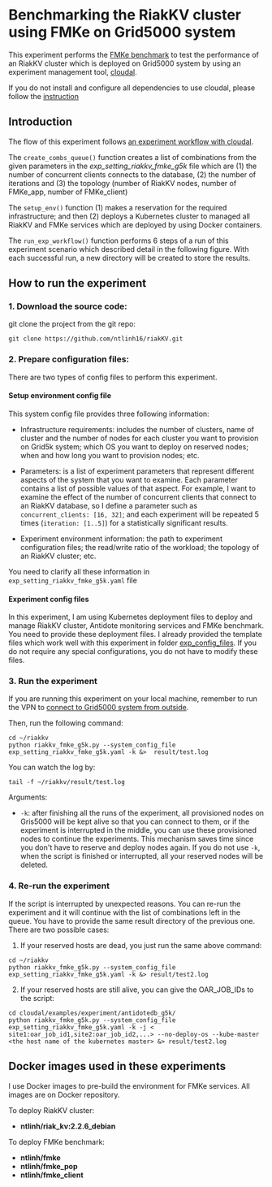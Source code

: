 # Benchmarking the RiakKV cluster using FMKe on Grid5000 system
This experiment performs the [FMKe benchmark](https://github.com/ntlinh16/FMKe) to test the performance of an RiakKV cluster which is deployed on Grid5000 system by using an experiment management tool, [cloudal](https://github.com/ntlinh16/cloudal/).

If you do not install and configure all dependencies to use cloudal, please follow the [instruction](https://github.com/ntlinh16/cloudal#getting-started)

## Introduction

The flow of this experiment follows [an experiment workflow with cloudal](https://github.com/ntlinh16/cloudal/blob/master/docs/technical_detail.md#an-experiment-workflow-with-cloudal).

The `create_combs_queue()` function creates a list of combinations from the given parameters in the _exp_setting_riakkv_fmke_g5k_ file which are (1) the number of concurrent clients connects to the database, (2) the number of iterations and (3) the topology (number of RiakKV nodes, number of FMKe_app, number of FMKe_client)

The `setup_env()` function (1) makes a reservation for the required infrastructure; and then (2) deploys a Kubernetes cluster to managed all RiakKV and FMKe services which are deployed by using Docker containers.

The `run_exp_workflow()` function performs 6 steps of a run of this experiment scenario which described detail in the following figure. With each successful run, a new directory will be created to store the results.   

## How to run the experiment

### 1. Download the source code:

git clone the project from the git repo:

```
git clone https://github.com/ntlinh16/riakKV.git
```
### 2. Prepare configuration files:
There are two types of config files to perform this experiment.

#### Setup environment config file
This system config file provides three following information:

* Infrastructure requirements: includes the number of clusters, name of cluster and the number of nodes for each cluster you want to provision on Grid5k system; which OS you want to deploy on reserved nodes; when and how long you want to provision nodes; etc.

* Parameters: is a list of experiment parameters that represent different aspects of the system that you want to examine. Each parameter contains a list of possible values of that aspect. For example, I want to examine the effect of the number of concurrent clients that connect to an RiakKV database, so I define a parameter such as `concurrent_clients: [16, 32]`; and each experiment will be repeated 5 times (`iteration: [1..5]`) for a statistically significant results.

* Experiment environment information: the path to experiment configuration files; the read/write ratio of the workload; the topology of an RiakKV cluster; etc.

You need to clarify all these information in `exp_setting_riakkv_fmke_g5k.yaml` file

#### Experiment config files 

In this experiment, I am using Kubernetes deployment files to deploy and manage RiakKV cluster, Antidote monitoring services and FMKe benchmark. You need to provide these deployment files. I already provided the template files which work well with this experiment in folder [exp_config_files](https://github.com/ntlinh16/RiakKV-eval/tree/master/exp_config_files). If you do not require any special configurations, you do not have to modify these files.

### 3. Run the experiment
If you are running this experiment on your local machine, remember to run the VPN to [connect to Grid5000 system from outside](https://github.com/ntlinh16/cloudal/blob/master/docs/g5k_k8s_setting.md).

Then, run the following command:

```
cd ~/riakkv
python riakkv_fmke_g5k.py --system_config_file exp_setting_riakkv_fmke_g5k.yaml -k &>  result/test.log
```

You can watch the log by:

```
tail -f ~/riakkv/result/test.log
```
Arguments:

* `-k`: after finishing all the runs of the experiment, all provisioned nodes on Gris5000 will be kept alive so that you can connect to them, or if the experiment is interrupted in the middle, you can use these provisioned nodes to continue the experiments. This mechanism saves time since you don't have to reserve and deploy nodes again. If you do not use `-k`, when the script is finished or interrupted, all your reserved nodes will be deleted.
### 4. Re-run the experiment
If the script is interrupted by unexpected reasons. You can re-run the experiment and it will continue with the list of combinations left in the queue. You have to provide the same result directory of the previous one. There are two possible cases:

1. If your reserved hosts are dead, you just run the same above command:
```
cd ~/riakkv
python riakkv_fmke_g5k.py --system_config_file exp_setting_riakkv_fmke_g5k.yaml -k &> result/test2.log
```

2. If your reserved hosts are still alive, you can give the OAR_JOB_IDs to the script:
```
cd cloudal/examples/experiment/antidotedb_g5k/
python riakkv_fmke_g5k.py --system_config_file exp_setting_riakkv_fmke_g5k.yaml -k -j < site1:oar_job_id1,site2:oar_job_id2,...> --no-deploy-os --kube-master <the host name of the kubernetes master> &> result/test2.log
```
## Docker images used in these experiments

I use Docker images to pre-build the environment for FMKe services. All images are on Docker repository.

To deploy RiakKV cluster:

* **ntlinh/riak_kv:2.2.6_debian**

To deploy FMKe benchmark:

* **ntlinh/fmke**
* **ntlinh/fmke_pop**
* **ntlinh/fmke_client**